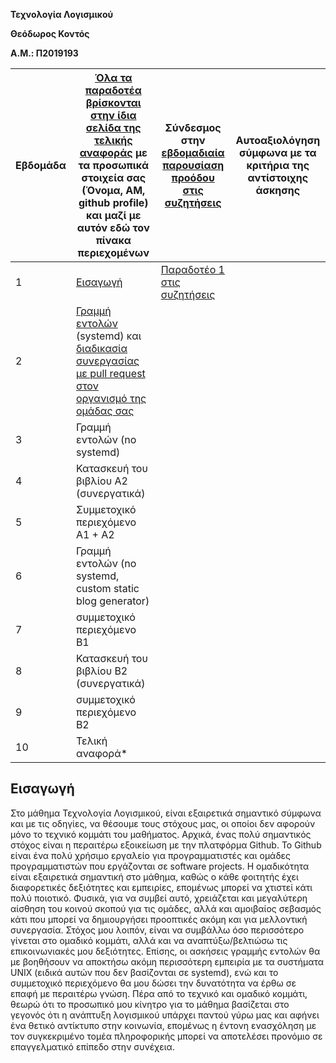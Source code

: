 **Τεχνολογία Λογισμικού**

**Θεόδωρος Κοντός**            

**Α.Μ.: Π2019193**

| Εβδομάδα | [Όλα τα παραδοτέα βρίσκονται στην ίδια σελίδα της τελικής αναφοράς](https://epidrome.github.io/teaching/deliverables/) με τα προσωπικά στοιχεία σας (Όνομα, ΑΜ, github profile) και μαζί με αυτόν εδώ τον πίνακα περιεχομένων | Σύνδεσμος στην [εβδομαδιαία παρουσίαση προόδου στις συζητήσεις](https://github.com/courses-ionio/help/discussions/categories/show-and-tell) | Αυτοαξιολόγηση σύμφωνα με τα κριτήρια της αντίστοιχης άσκησης |
| --- | --- | --- | --- |
| 1 | [Εισαγωγή](#Εισαγωγή) | [Παραδοτέο 1 στις συζητήσεις](https://github.com/courses-ionio/sw/discussions/1171)| |
| 2 | [Γραμμή εντολών](https://epidrome.github.io/teaching/cli) (systemd) και [διαδικασία συνεργασίας με pull request στον οργανισμό της ομάδας σας](https://epidrome.github.io/teaching/team) | | |
| 3 | Γραμμή εντολών (no systemd) | | |
| 4 | Κατασκευή του βιβλίου Α2 (συνεργατικά) | | |
| 5 | Συμμετοχικό περιεχόμενο A1 + A2 | | |
| 6 | Γραμμή εντολών (no systemd, custom static blog generator) | | |
| 7 | συμμετοχικό περιεχόμενο B1 | | |
| 8 | Κατασκευή του βιβλίου Β2 (συνεργατικά) | | |
| 9 | συμμετοχικό περιεχόμενο B2 | | |
| 10 | Τελική αναφορά* | | |

## Εισαγωγή
Στο μάθημα Τεχνολογία Λογισμικού, είναι εξαιρετικά σημαντικό σύμφωνα και με τις οδηγίες, να θέσουμε τους στόχους μας, οι οποίοι δεν αφορούν μόνο το τεχνικό κομμάτι του μαθήματος. Αρχικά, ένας πολύ σημαντικός στόχος είναι η περαιτέρω εξοικείωση με την πλατφόρμα Github. Το Github είναι ένα πολύ χρήσιμο εργαλείο για προγραμματιστές και ομάδες προγραμματιστών που εργάζονται σε software projects. Η ομαδικότητα είναι εξαιρετικά σημαντική στο μάθημα, καθώς ο κάθε φοιτητής έχει διαφορετικές δεξιότητες και εμπειρίες, επομένως μπορεί να χτιστεί κάτι πολύ ποιοτικό. Φυσικά, για να συμβεί αυτό, χρειάζεται και μεγαλύτερη αίσθηση του κοινού σκοπού για τις ομάδες, αλλά και αμοιβαίος σεβασμός κάτι που μπορεί να δημιουργήσει προοπτικές ακόμη και για μελλοντική συνεργασία. Στόχος μου λοιπόν, είναι να συμβάλλω όσο περισσότερο γίνεται στο ομαδικό κομμάτι, αλλά και να αναπτύξω/βελτιώσω τις επικοινωνιακές μου δεξιότητες. 
Επίσης, οι ασκήσεις γραμμής εντολών θα με βοηθήσουν να αποκτήσω ακόμη περισσότερη εμπειρία με τα συστήματα UNIX (ειδικά αυτών που δεν βασίζονται σε systemd), ενώ και το συμμετοχικό περιεχόμενο θα μου δώσει την δυνατότητα να έρθω σε επαφή με περαιτέρω γνώση. 
Πέρα από το τεχνικό και ομαδικό κομμάτι, θεωρώ ότι το προσωπικό μου κίνητρο για το μάθημα βασίζεται στο γεγονός ότι η ανάπτυξη λογισμικού υπάρχει παντού γύρω μας και αφήνει ένα θετικό αντίκτυπο στην κοινωνία, επομένως η έντονη ενασχόληση με τον συγκεκριμένο τομέα πληροφορικής μπορεί να αποτελέσει προνόμιο σε επαγγελματικό επίπεδο στην συνέχεια.  

